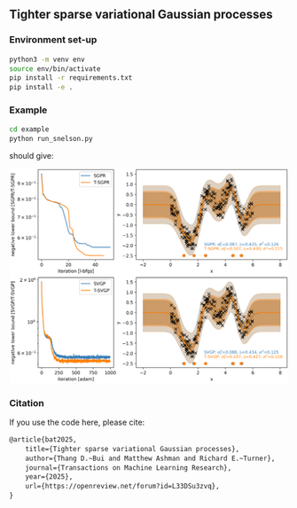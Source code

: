 ## Tighter sparse variational Gaussian processes

### Environment set-up
```bash
python3 -m venv env
source env/bin/activate
pip install -r requirements.txt
pip install -e .
```

### Example

``` bash
cd example
python run_snelson.py
```
should give:

![Snelson](./example/snelson_results.png)

### Citation
If you use the code here, please cite:

```latex
@article{bat2025,
    title={Tighter sparse variational Gaussian processes},
    author={Thang D.~Bui and Matthew Ashman and Richard E.~Turner},
    journal={Transactions on Machine Learning Research},
    year={2025},
    url={https://openreview.net/forum?id=L33DSu3zvq},
}
```
